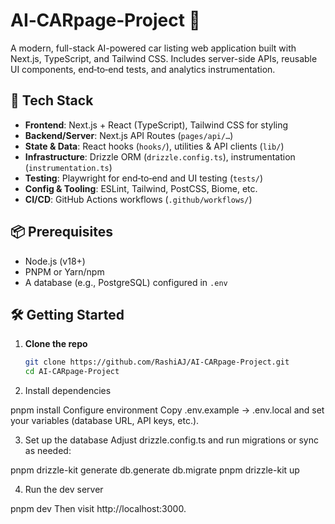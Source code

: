 
# AI‑CARpage‑Project 🚗

A modern, full-stack AI-powered car listing web application built with Next.js, TypeScript, and Tailwind CSS. Includes server-side APIs, reusable UI components, end‑to‑end tests, and analytics instrumentation.

## 🚀 Tech Stack

- **Frontend**: Next.js + React (TypeScript), Tailwind CSS for styling  
- **Backend/Server**: Next.js API Routes (`pages/api/…`)  
- **State & Data**: React hooks (`hooks/`), utilities & API clients (`lib/`)  
- **Infrastructure**: Drizzle ORM (`drizzle.config.ts`), instrumentation (`instrumentation.ts`)  
- **Testing**: Playwright for end‑to‑end and UI testing (`tests/`)  
- **Config & Tooling**: ESLint, Tailwind, PostCSS, Biome, etc.  
- **CI/CD**: GitHub Actions workflows (`.github/workflows/`)  

## 📦 Prerequisites

- Node.js (v18+)  
- PNPM or Yarn/npm  
- A database (e.g., PostgreSQL) configured in `.env`

## 🛠️ Getting Started

1. **Clone the repo**  
   ```bash
   git clone https://github.com/RashiAJ/AI-CARpage-Project.git
   cd AI-CARpage-Project

2. Install dependencies

pnpm install
Configure environment
Copy .env.example → .env.local and set your variables (database URL, API keys, etc.).

3. Set up the database
Adjust drizzle.config.ts and run migrations or sync as needed:

pnpm drizzle-kit generate
db.generate
db.migrate
pnpm drizzle-kit up


4. Run the dev server

pnpm dev
Then visit http://localhost:3000.
